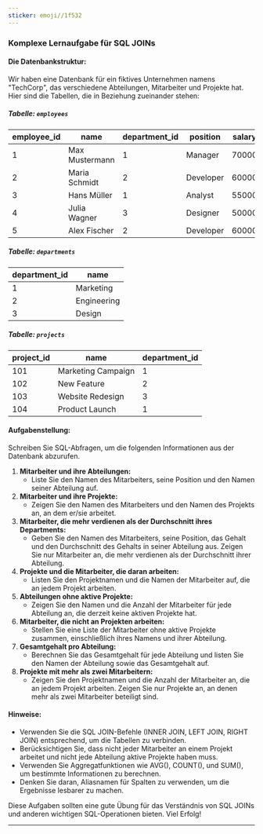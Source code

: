 ```yaml
---
sticker: emoji//1f532
---
```

### Komplexe Lernaufgabe für SQL JOINs

#### Die Datenbankstruktur:

Wir haben eine Datenbank für ein fiktives Unternehmen namens "TechCorp", das verschiedene Abteilungen, Mitarbeiter und Projekte hat. Hier sind die Tabellen, die in Beziehung zueinander stehen:

##### Tabelle: `employees`

|employee_id|name|department_id|position|salary|
|---|---|---|---|---|
|1|Max Mustermann|1|Manager|70000|
|2|Maria Schmidt|2|Developer|60000|
|3|Hans Müller|1|Analyst|55000|
|4|Julia Wagner|3|Designer|50000|
|5|Alex Fischer|2|Developer|60000|

##### Tabelle: `departments`

|department_id|name|
|---|---|
|1|Marketing|
|2|Engineering|
|3|Design|

##### Tabelle: `projects`

|project_id|name|department_id|
|---|---|---|
|101|Marketing Campaign|1|
|102|New Feature|2|
|103|Website Redesign|3|
|104|Product Launch|1|

#### Aufgabenstellung:

Schreiben Sie SQL-Abfragen, um die folgenden Informationen aus der Datenbank abzurufen.

1. **Mitarbeiter und ihre Abteilungen:**
    - Liste Sie den Namen des Mitarbeiters, seine Position und den Namen seiner Abteilung auf.
2. **Mitarbeiter und ihre Projekte:**
    - Zeigen Sie den Namen des Mitarbeiters und den Namen des Projekts an, an dem er/sie arbeitet.
3. **Mitarbeiter, die mehr verdienen als der Durchschnitt ihres Departments:**
    - Geben Sie den Namen des Mitarbeiters, seine Position, das Gehalt und den Durchschnitt des Gehalts in seiner Abteilung aus. Zeigen Sie nur Mitarbeiter an, die mehr verdienen als der Durchschnitt ihrer Abteilung.
4. **Projekte und die Mitarbeiter, die daran arbeiten:**
    - Listen Sie den Projektnamen und die Namen der Mitarbeiter auf, die an jedem Projekt arbeiten.
5. **Abteilungen ohne aktive Projekte:**
    - Zeigen Sie den Namen und die Anzahl der Mitarbeiter für jede Abteilung an, die derzeit keine aktiven Projekte hat.
6. **Mitarbeiter, die nicht an Projekten arbeiten:**
    - Stellen Sie eine Liste der Mitarbeiter ohne aktive Projekte zusammen, einschließlich ihres Namens und ihrer Abteilung.
7. **Gesamtgehalt pro Abteilung:**
    - Berechnen Sie das Gesamtgehalt für jede Abteilung und listen Sie den Namen der Abteilung sowie das Gesamtgehalt auf.
8. **Projekte mit mehr als zwei Mitarbeitern:**
    - Zeigen Sie den Projektnamen und die Anzahl der Mitarbeiter an, die an jedem Projekt arbeiten. Zeigen Sie nur Projekte an, an denen mehr als zwei Mitarbeiter beteiligt sind.

#### Hinweise:
- Verwenden Sie die SQL JOIN-Befehle (INNER JOIN, LEFT JOIN, RIGHT JOIN) entsprechend, um die Tabellen zu verbinden.
- Berücksichtigen Sie, dass nicht jeder Mitarbeiter an einem Projekt arbeitet und nicht jede Abteilung aktive Projekte haben muss.
- Verwenden Sie Aggregatfunktionen wie AVG(), COUNT(), und SUM(), um bestimmte Informationen zu berechnen.
- Denken Sie daran, Aliasnamen für Spalten zu verwenden, um die Ergebnisse lesbarer zu machen.

Diese Aufgaben sollten eine gute Übung für das Verständnis von SQL JOINs und anderen wichtigen SQL-Operationen bieten. Viel Erfolg!

---
